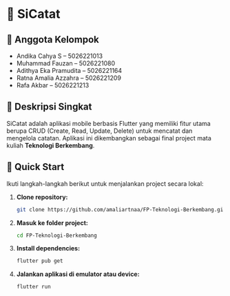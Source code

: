 # 📒 SiCatat

## 👥 Anggota Kelompok
- Andika Cahya S – 5026221013
- Muhammad Fauzan – 5026221080
- Adithya Eka Pramudita – 5026221164
- Ratna Amalia Azzahra – 5026221209
- Rafa Akbar – 5026221213

## 📝 Deskripsi Singkat

SiCatat adalah aplikasi mobile berbasis Flutter yang memiliki fitur utama berupa CRUD (Create, Read, Update, Delete) untuk mencatat dan mengelola catatan. Aplikasi ini dikembangkan sebagai final project mata kuliah **Teknologi Berkembang**.

## 🚀 Quick Start

Ikuti langkah-langkah berikut untuk menjalankan project secara lokal:

1. **Clone repository:**

    ```bash
    git clone https://github.com/amaliartnaa/FP-Teknologi-Berkembang.git
    ```

2. **Masuk ke folder project:**

    ```bash
    cd FP-Teknologi-Berkembang
    ```

3. **Install dependencies:**

    ```bash
    flutter pub get
    ```

4. **Jalankan aplikasi di emulator atau device:**

    ```bash
    flutter run
    ```
